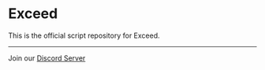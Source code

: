 <h1 align="centre">Exceed</h1>
This is the official script repository for Exceed.

---

Join our [Discord Server](https://discord.gg/EzJEE3RaDu/)
